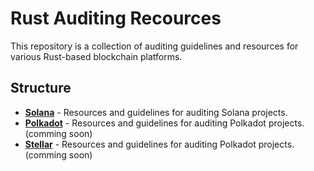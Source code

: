 # Rust Auditing Recources

This repository is a collection of auditing guidelines and resources for various Rust-based blockchain platforms.

## Structure

- **[Solana](./solana/README.md)** - Resources and guidelines for auditing Solana projects.
- **[Polkadot]()** - Resources and guidelines for auditing Polkadot projects. (comming soon)
- **[Stellar]()** - Resources and guidelines for auditing Polkadot projects. (comming soon)
